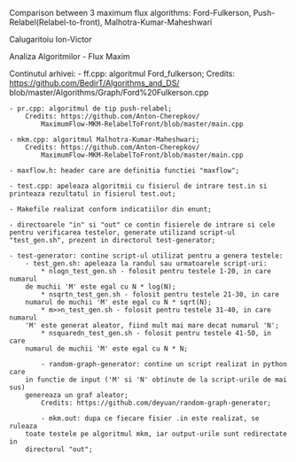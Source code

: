 Comparison between 3 maximum flux algorithms: Ford-Fulkerson, Push-Relabel(Relabel-to-front), Malhotra-Kumar-Maheshwari

Calugaritoiu Ion-Victor

Analiza Algoritmilor - Flux Maxim

Continutul arhivei:
	- ff.cpp: algoritmul Ford_fulkerson;
		Credits: https://github.com/BedirT/Algorithms_and_DS/
			blob/master/Algorithms/Graph/Ford%20Fulkerson.cpp

	- pr.cpp: algoritmul de tip push-relabel;
		Credits: https://github.com/Anton-Cherepkov/
			MaximumFlow-MKM-RelabelToFront/blob/master/main.cpp

	- mkm.cpp: algoritmul Malhotra-Kumar-Maheshwari;
		Credits: https://github.com/Anton-Cherepkov/
			MaximumFlow-MKM-RelabelToFront/blob/master/main.cpp

	- maxflow.h: header care are definitia functiei "maxflow";

	- test.cpp: apeleaza algoritmii cu fisierul de intrare test.in si printeaza rezultatul in fisierul test.out;

	- Makefile realizat conform indicatiilor din enunt;

	- directoarele "in" si "out" ce contin fisierele de intrare si cele pentru verificarea testelor, generate utilizand script-ul "test_gen.sh", prezent in directorul test-generator;

	- test-generator: contine script-ul utilizat pentru a genera testele:
		- test_gen.sh: apeleaza la randul sau urmatoarele script-uri:
			* nlogn_test_gen.sh - folosit pentru testele 1-20, in care numarul
		de muchii 'M' este egal cu N * log(N);
			* nsqrtn_test_gen.sh - folosit pentru testele 21-30, in care
		numarul de muchii 'M' este egal cu N * sqrt(N);
			* m>>n_test_gen.sh - folosit pentru testele 31-40, in care numarul
		'M' este generat aleator, fiind mult mai mare decat numarul 'N';
			* nsquaredn_test_gen.sh - folosit pentru testele 41-50, in care
		numarul de muchii 'M' este egal cu N * N;

			- random-graph-generator: contine un script realizat in python care
		in functie de input ('M' si 'N' obtinute de la script-urile de mai sus)
		genereaza un graf aleator;
			Credits: https://github.com/deyuan/random-graph-generator;

			- mkm.out: dupa ce fiecare fisier .in este realizat, se ruleaza 
		toate testele pe algoritmul mkm, iar output-urile sunt redirectate in
		directorul "out";
